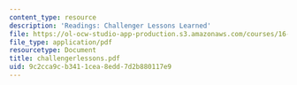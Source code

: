 ```yaml
---
content_type: resource
description: 'Readings: Challenger Lessons Learned'
file: https://ol-ocw-studio-app-production.s3.amazonaws.com/courses/16-891j-space-policy-seminar-spring-2003/9c2cca9cb3411cea8edd7d2b880117e9_challengerlessons.pdf
file_type: application/pdf
resourcetype: Document
title: challengerlessons.pdf
uid: 9c2cca9c-b341-1cea-8edd-7d2b880117e9
---
```

